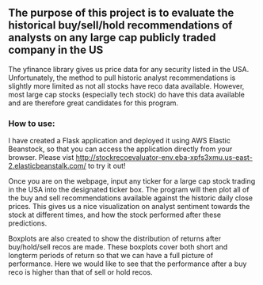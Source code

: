 ## The purpose of this project is to evaluate the historical buy/sell/hold recommendations of analysts on any large cap publicly traded company in the US
The yfinance library gives us price data for any security listed in the USA. Unfortunately, the method to pull historic analyst recommendations is slightly more limited as not all stocks have reco data available. However, most large cap stocks (especially tech stock) do have this data available and are therefore great candidates for this program. 

### How to use:
I have created a Flask application and deployed it using AWS Elastic Beanstock, so that you can access the application directly from your browser. Please vist http://stockrecoevaluator-env.eba-xpfs3xmu.us-east-2.elasticbeanstalk.com/ to try it out!

Once you are on the webpage, input any ticker for a large cap stock trading in the USA into the designated ticker box.
The program will then plot all of the buy and sell recommendations available against the historic daily close prices. This gives us a nice visualization on analyst sentiment towards the stock at different times, and how the stock performed after these predictions. 

Boxplots are also created to show the distribution of returns after buy/hold/sell recos are made. These boxplots cover both short and longterm periods of return so that we can have a full picture of performance. Here we would like to see that the performance after a buy reco is higher than that of sell or hold recos. 

